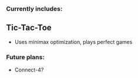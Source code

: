 ### Currently includes:

## Tic-Tac-Toe
* Uses minimax optimization, plays perfect games

### Future plans:
* Connect-4?

